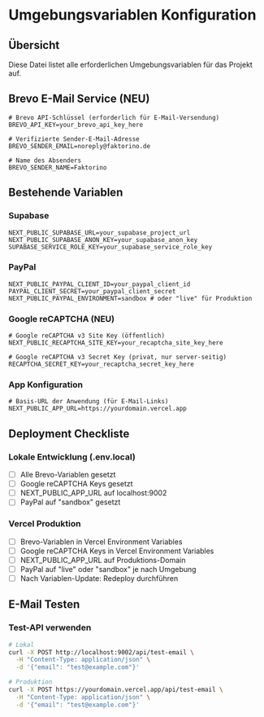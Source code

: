 # Umgebungsvariablen Konfiguration

## Übersicht
Diese Datei listet alle erforderlichen Umgebungsvariablen für das Projekt auf.

## Brevo E-Mail Service (NEU)

```env
# Brevo API-Schlüssel (erforderlich für E-Mail-Versendung)
BREVO_API_KEY=your_brevo_api_key_here

# Verifizierte Sender-E-Mail-Adresse
BREVO_SENDER_EMAIL=noreply@faktorino.de

# Name des Absenders
BREVO_SENDER_NAME=Faktorino
```

## Bestehende Variablen

### Supabase
```env
NEXT_PUBLIC_SUPABASE_URL=your_supabase_project_url
NEXT_PUBLIC_SUPABASE_ANON_KEY=your_supabase_anon_key
SUPABASE_SERVICE_ROLE_KEY=your_supabase_service_role_key
```

### PayPal
```env
NEXT_PUBLIC_PAYPAL_CLIENT_ID=your_paypal_client_id
PAYPAL_CLIENT_SECRET=your_paypal_client_secret
NEXT_PUBLIC_PAYPAL_ENVIRONMENT=sandbox # oder "live" für Produktion
```

### Google reCAPTCHA (NEU)
```env
# Google reCAPTCHA v3 Site Key (öffentlich)
NEXT_PUBLIC_RECAPTCHA_SITE_KEY=your_recaptcha_site_key_here

# Google reCAPTCHA v3 Secret Key (privat, nur server-seitig)
RECAPTCHA_SECRET_KEY=your_recaptcha_secret_key_here
```

### App Konfiguration
```env
# Basis-URL der Anwendung (für E-Mail-Links)
NEXT_PUBLIC_APP_URL=https://yourdomain.vercel.app
```

## Deployment Checkliste

### Lokale Entwicklung (.env.local)
- [ ] Alle Brevo-Variablen gesetzt
- [ ] Google reCAPTCHA Keys gesetzt
- [ ] NEXT_PUBLIC_APP_URL auf localhost:9002
- [ ] PayPal auf "sandbox" gesetzt

### Vercel Produktion
- [ ] Brevo-Variablen in Vercel Environment Variables
- [ ] Google reCAPTCHA Keys in Vercel Environment Variables
- [ ] NEXT_PUBLIC_APP_URL auf Produktions-Domain
- [ ] PayPal auf "live" oder "sandbox" je nach Umgebung
- [ ] Nach Variablen-Update: Redeploy durchführen

## E-Mail Testen

### Test-API verwenden
```bash
# Lokal
curl -X POST http://localhost:9002/api/test-email \
  -H "Content-Type: application/json" \
  -d '{"email": "test@example.com"}'

# Produktion
curl -X POST https://yourdomain.vercel.app/api/test-email \
  -H "Content-Type: application/json" \
  -d '{"email": "test@example.com"}'
```
